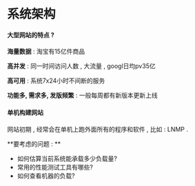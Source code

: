 # 系统架构

#### 大型网站的特点 ? 

**海量数据** : 淘宝有15亿件商品

**高并发** : 同一时间访问人数 , 大流量 , googl日均pv35亿

**高可用** : 系统7x24小时不间断的服务

**功能多, 需求多, 发版频繁** : 一般每周都有新版本更新上线

#### 单机构建网站

网站初期 , 经常会在单机上跑外面所有的程序和软件 , 比如 : LNMP . 

**要考虑的问题 : **

* 如何估算当前系统能承载多少负载量?
* 常用的性能测试工具有哪些?
* 如何查看机器的负载?




